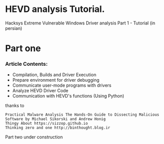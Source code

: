 # HEVD analysis Tutorial.
Hacksys Extreme Vulnerable Windows Driver analysis Part 1 - Tutorial (in persian)

# Part one
### Article Contents:
- Compilation, Builds and Driver Execution
- Prepare environment for driver debugging
- Communicate user-mode programs with drivers
- Analyze HEVD Driver Code
- Communication with HEVD's functions (Using Python)

thanks to
```
Practical Malware Analysis The Hands-On Guide to Dissecting Malicious Software by Michael Sikorski and Andrew Honig
Thingy About https://sizzop.github.io
Thinking zero and one http://binthought.blog.ir
```

Part two under construction
